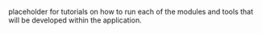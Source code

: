 placeholder for tutorials on how to run each of the modules and tools that will be developed within the application.
